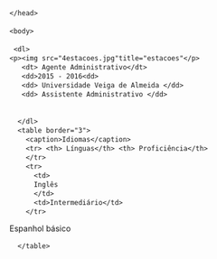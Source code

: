 
<html lang="pt-br">
	<head>
		<meta charset="UTF-8">
		<title> Listas de definição ou descrição</title>
               

	</head>

	<body>

     <dl>
    <p><img src="4estacoes.jpg"title="estacoes"</p>
       <dt> Agente Administrativo</dt>
       <dd>2015 - 2016<dd>
       <dd> Universidade Veiga de Almeida </dd>
       <dd> Assistente Administrativo </dd>
             
      
      </dl> 
      <table border="3">
        <caption>Idiomas</caption>
        <tr> <th> Línguas</th> <th> Proficiência</th> 
        </tr>
        <tr>
          <td>
          Inglês
          </td>
          <td>Intermediário</td>
        </tr>
<tr>
          <td>
  Espanhol        
  </td>
  <td> básico </td>
        </tr>
     
      </table>
      
  
  
 
